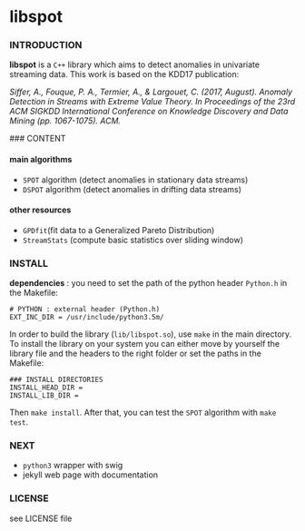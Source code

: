 # libspot

### INTRODUCTION
**libspot** is a `C++` library which aims to detect anomalies in univariate streaming data. This work is based on the KDD17 publication:

*Siffer, A., Fouque, P. A., Termier, A., & Largouet, C. (2017, August). Anomaly Detection in Streams with Extreme Value Theory. In Proceedings of the 23rd ACM SIGKDD International Conference on Knowledge Discovery and Data Mining (pp. 1067-1075). ACM.*

### CONTENT

#### main algorithms
* `SPOT` algorithm (detect anomalies in stationary data streams)
* `DSPOT` algorithm (detect anomalies in drifting data streams)

#### other resources
* `GPDfit`(fit data to a Generalized Pareto Distribution)
* `StreamStats` (compute basic statistics over sliding window)

### INSTALL
**dependencies** : you need to set the path of the python header `Python.h` in the Makefile:
```
# PYTHON : external header (Python.h)
EXT_INC_DIR = /usr/include/python3.5m/
```

In order to build the library (`lib/libspot.so`), use `make` in the main directory.
To install the library on your system you can either move by yourself the library file and the headers to the right folder or set the paths in the Makefile:
```
### INSTALL DIRECTORIES
INSTALL_HEAD_DIR =
INSTALL_LIB_DIR =
```
Then `make install`. After that, you can test the `SPOT` algorithm with `make test`.


### NEXT
* `python3` wrapper with swig
* jekyll web page with documentation


### LICENSE
see LICENSE file

